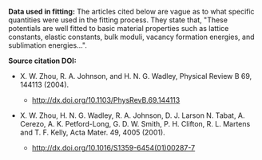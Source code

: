 **Data used in fitting:**
The articles cited below are vague as to what specific quantities were used in the fitting process.  They state that, "These potentials are well fitted to basic material properties such as lattice constants, elastic constants, bulk moduli, vacancy formation energies, and sublimation energies...".

**Source citation DOI:**

* X. W. Zhou, R. A. Johnson, and H. N. G. Wadley, Physical Review B 69, 144113 (2004).
    - http://dx.doi.org/10.1103/PhysRevB.69.144113

* X. W. Zhou, H. N. G. Wadley, R. A. Johnson, D. J. Larson N. Tabat, A. Cerezo, A. K. Petford-Long, G. D. W. Smith, P. H. Clifton, R. L. Martens and T. F. Kelly, Acta Mater. 49, 4005 (2001).
    - http://dx.doi.org/10.1016/S1359-6454(01)00287-7
